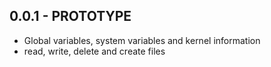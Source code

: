 ## 0.0.1 - PROTOTYPE

- Global variables, system variables and kernel information
- read, write, delete and create files
